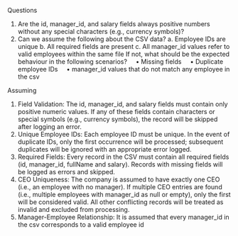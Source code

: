Questions
1. Are the id, manager_id, and salary fields always positive numbers without any special characters (e.g., currency symbols)?
2. Can we assume the following about the CSV data?
   a. Employee IDs are unique
   b. All required fields are present
   c. All manager_id values refer to valid employees within the same file
If not, what should be the expected behaviour in the following scenarios?
    • Missing fields
    • Duplicate employee IDs
    • manager_id values that do not match any employee in the csv

Assuming
1. Field Validation: The id, manager_id, and salary fields must contain only positive numeric values. If any of these fields contain characters or special symbols (e.g., currency symbols), the record will be skipped after logging an error.
2. Unique Employee IDs: Each employee ID must be unique. In the event of duplicate IDs, only the first occurrence will be processed; subsequent duplicates will be ignored with an appropriate error logged.
3. Required Fields: Every record in the CSV must contain all required fields (id, manager_id, fullName and salary). Records with missing fields will be logged as errors and skipped.
4. CEO Uniqueness: The company is assumed to have exactly one CEO (i.e., an employee with no manager). If multiple CEO entries are found (i.e., multiple employees with manager_id as null or empty), only the first will be considered valid. All other conflicting records will be treated as invalid and excluded from processing.
5. Manager-Employee Relationship: It is assumed that every manager_id in the csv corresponds to a valid employee id
